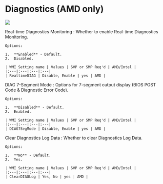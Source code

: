 # Diagnostics (AMD only) #
![](https://cdrt.github.io/mk_docs/ref/bios/settings/thinkstation/img/ts_amddiagnostics.PNG)
<!--![](https://cdrt.github.io/mk_docs/ref/bios/settings/thinkstation/img
   /amd_diagnostics.png)-->

Real-time Diagnostics Monitoring
:	Whether to enable Real-time Diagnostics Monitoring.

	Options:

	1.  **Enabled** - Default.
	2.  Disabled.

	| WMI Setting name | Values | SVP or SMP Req'd | AMD/Intel |
	|:---|:---|:---|:---|
	| RealtimeDIAG | Disable, Enable | yes | AMD |



DIAG 7-Segment Mode
:	Options for 7-segment output display (BIOS POST Code & Diagnostic Error Code).

	Options:

	1.  **Disabled** - Default.
	2.  Enabled.

	| WMI Setting name | Values | SVP or SMP Req'd | AMD/Intel |
	|:---|:---|:---|:---|
	| DIAG7SegMode | Disable, Enable | yes | AMD |



Clear Diagnostics Log Data
:	Whether to clear Diagnostics Log Data.

	Options:

	1.  **No** - Default.
	2.  Yes.

	| WMI Setting name | Values | SVP or SMP Req'd | AMD/Intel |
	|:---|:---|:---|:---|
	| ClearDIAGLog | Yes, No | yes | AMD |

	
